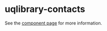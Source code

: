 uqlibrary-contacts
==================

See the [component page](http://uqlibrary.github.io/uqlibrary-contacts) for more information.